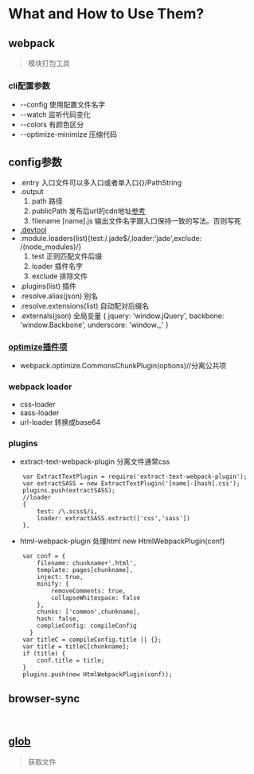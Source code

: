 # What and How to Use Them?
## webpack
> 模块打包工具

### cli配置参数
- --config 使用配置文件名字
- --watch 监听代码变化
- --colors 有颜色区分
- --optimize-minimize 压缩代码

## config参数
- .entry 入口文件可以多入口或者单入口{}/PathString
- .output 
    1. path 路径
    2. publicPath 发布后url的cdn地址[参考](https://segmentfault.com/q/1010000004674968)
    3. filename [name].js  输出文件名字跟入口保持一致的写法。否则写死
- [.devtool](http://www.cnblogs.com/hhhyaaon/p/5657469.html)
- .module.loaders(list){test:/\.jade$/,loader:'jade',exclude: /(node_modules)/}
    1. test 正则匹配文件后缀
    2. loader 插件名字
    3. exclude 排除文件
- .plugins(list) 插件
- .resolve.alias(json) 别名
- .resolve.extensions(list) 自动配对后缀名
- .externals(json) 全局变量
{
    jquery: 'window.jQuery',
    backbone: 'window.Backbone',
    underscore: 'window._'
}

### [optimize插件项](http://webpack.github.io/docs/list-of-plugins.html)
- webpack.optimize.CommonsChunkPlugin(options)//分离公共项

### webpack loader
- css-loader
- sass-loader
- url-loader 转换成base64

### plugins
- extract-text-webpack-plugin 分离文件通常css
```
    var ExtractTextPlugin = require('extract-text-webpack-plugin');
    var extractSASS = new ExtractTextPlugin('[name]-[hash].css');
    plugins.push(extractSASS);
    //loader
    {
        test: /\.scss$/i,
        loader: extractSASS.extract(['css','sass'])
    },
```
- html-webpack-plugin 处理html new HtmlWebpackPlugin(conf)
```
    var conf = {
        filename: chunkname+'.html',
        template: pages[chunkname],
        inject: true,
        minify: {
            removeComments: true,
            collapseWhitespace: false
        },
        chunks: ['common',chunkname],
        hash: false,
        complieConfig: compileConfig
      }
    var titleC = compileConfig.title || {};
    var title = titleC[chunkname];
    if (title) {
        conf.title = title;
    }
    plugins.push(new HtmlWebpackPlugin(conf));
```
    

## browser-sync
```
    
```



## [glob](https://github.com/isaacs/node-glob)
> 获取文件
